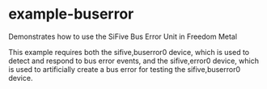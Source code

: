 # example-buserror

Demonstrates how to use the SiFive Bus Error Unit in Freedom Metal

This example requires both the sifive,buserror0 device, which is used to detect and respond to bus error events, and the sifive,error0 device, which is used to artificially create a bus error for testing the sifive,buserror0 device.
